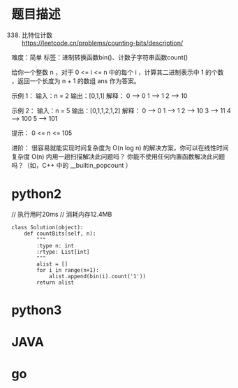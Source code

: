 # 题目描述

338. 比特位计数  
https://leetcode.cn/problems/counting-bits/description/  

难度：简单
标签：进制转换函数bin()、计数子字符串函数count()

给你一个整数 n ，对于 0 <= i <= n 中的每个 i ，计算其二进制表示中 1 的个数 ，返回一个长度为 n + 1 的数组 ans 作为答案。

示例 1：
输入：n = 2
输出：[0,1,1]
解释：
0 --> 0
1 --> 1
2 --> 10

示例 2：
输入：n = 5
输出：[0,1,1,2,1,2]
解释：
0 --> 0
1 --> 1
2 --> 10
3 --> 11
4 --> 100
5 --> 101

提示：
0 <= n <= 105

进阶：
很容易就能实现时间复杂度为 O(n log n) 的解决方案，你可以在线性时间复杂度 O(n) 内用一趟扫描解决此问题吗？
你能不使用任何内置函数解决此问题吗？（如，C++ 中的 __builtin_popcount ）

# python2
// 执行用时20ms
// 消耗内存12.4MB
```
class Solution(object):
    def countBits(self, n):
        """
        :type n: int
        :rtype: List[int]
        """
        alist = []
        for i in range(n+1):
            alist.append(bin(i).count('1'))
        return alist
```

# python3 

# JAVA

# go
